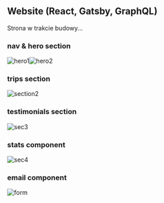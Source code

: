 ## Website (React, Gatsby, GraphQL) 

Strona w trakcie budowy...

### nav & hero section
![hero1](https://user-images.githubusercontent.com/66250856/99909625-f7b88800-2ce9-11eb-8431-117aa5129ec8.png)![hero2](https://user-images.githubusercontent.com/66250856/99909626-f7b88800-2ce9-11eb-93f4-fac8263ea843.png)

### trips section
![section2](https://user-images.githubusercontent.com/66250856/99909629-fb4c0f00-2ce9-11eb-992a-f356ef443baa.png)

### testimonials section
![sec3](https://user-images.githubusercontent.com/66250856/99909633-043ce080-2cea-11eb-984b-f209f790d894.png)

### stats component
![sec4](https://user-images.githubusercontent.com/66250856/99909634-0606a400-2cea-11eb-94d4-0d9912c1de3c.png)

### email component
![form](https://user-images.githubusercontent.com/66250856/99909636-0868fe00-2cea-11eb-90ae-a97deca70f5f.png)

